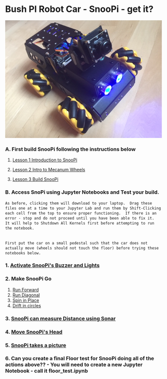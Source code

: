 # Bush PI Robot Car - SnooPi -  get it?

![snoopi](snoopi.jpg)

### A.  First build SnooPi following the instructions below

1. [Lesson 1 Introduction to SnooPi](Lesson1_Intro_TurboPi.pdf)

1. [Lesson 2 Intro to Mecanum Wheels](Lesson2_Intro_Mecanum_Wheels.pdf)

1. [Lesson 3 Build SnooPi](Lesson3_Build_TurboPI.pdf)

    
### B.  Access SnoPi using Jupyter Notebooks and Test your build.

    As before, clicking them will download to your laptop.  Drag these files one at a time to your Jupyter Lab and run them by Shift-Clicking each cell from the top to ensure proper functioning.  If there is an error - stop and do not proceed until you have been able to fix it.   It will help to Shutdown All Kernels first before attempting to run the notebook.

        
    First put the car on a small pedestal such that the car does not actually move (wheels should not touch the floor) before trying these notebooks below.  

### 1.  [Activate SnooPi's Buzzer and Lights](notebooks/rcBuzzerLEDTest.ipynb)
### 2.  Make SnooPi Go
1. [Run Forward](notebooks/rcForward.ipynb)
2. [Run Diagonal](notebooks/rcSlant.ipynb)
3. [Spin in Place](notebooks/rcSpin.ipynb)
4. [Drift in circles](notebooks/rcSpin.ipynb)
### 3.  [SnooPi can measure Distance using Sonar](notebooks/rcSonar.ipynb)
### 4.  [Move SnooPi's Head](notebooks/rcServos.ipynb)
### 5.  [SnooPi takes a picture](notebooks/rcCamera.ipynb)
### 6.  Can you create a final Floor test for SnooPi doing all of the actions above?? - You will need to create a new Jupyter Notebook - call it floor_test.ipynb



 
